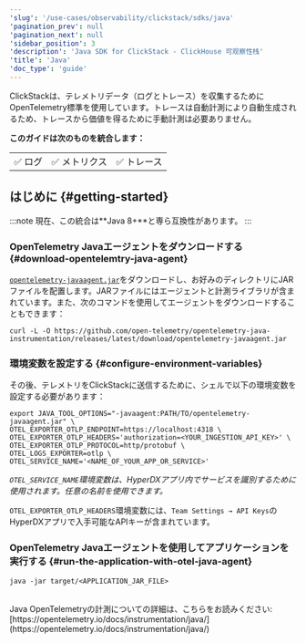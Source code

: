 ```yaml
---
'slug': '/use-cases/observability/clickstack/sdks/java'
'pagination_prev': null
'pagination_next': null
'sidebar_position': 3
'description': 'Java SDK for ClickStack - ClickHouse 可观察性栈'
'title': 'Java'
'doc_type': 'guide'
---
```


ClickStackは、テレメトリデータ（ログとトレース）を収集するためにOpenTelemetry標準を使用しています。トレースは自動計測により自動生成されるため、トレースから価値を得るために手動計測は必要ありません。

**このガイドは次のものを統合します：**

<table>
  <tbody>
    <tr>
      <td className="pe-2">✅ ログ</td>
      <td className="pe-2">✅ メトリクス</td>
      <td className="pe-2">✅ トレース</td>
    </tr>
  </tbody>
</table>

## はじめに {#getting-started}

:::note
現在、この統合は**Java 8+**と専ら互換性があります。
:::

### OpenTelemetry Javaエージェントをダウンロードする {#download-opentelemtry-java-agent}

[`opentelemetry-javaagent.jar`](https://github.com/open-telemetry/opentelemetry-java-instrumentation/releases/latest/download/opentelemetry-javaagent.jar)をダウンロードし、お好みのディレクトリにJARファイルを配置します。JARファイルにはエージェントと計測ライブラリが含まれています。また、次のコマンドを使用してエージェントをダウンロードすることもできます：

```shell
curl -L -O https://github.com/open-telemetry/opentelemetry-java-instrumentation/releases/latest/download/opentelemetry-javaagent.jar
```

### 環境変数を設定する {#configure-environment-variables}

その後、テレメトリをClickStackに送信するために、シェルで以下の環境変数を設定する必要があります：

```shell
export JAVA_TOOL_OPTIONS="-javaagent:PATH/TO/opentelemetry-javaagent.jar" \
OTEL_EXPORTER_OTLP_ENDPOINT=https://localhost:4318 \
OTEL_EXPORTER_OTLP_HEADERS='authorization=<YOUR_INGESTION_API_KEY>' \
OTEL_EXPORTER_OTLP_PROTOCOL=http/protobuf \
OTEL_LOGS_EXPORTER=otlp \
OTEL_SERVICE_NAME='<NAME_OF_YOUR_APP_OR_SERVICE>'
```

_`OTEL_SERVICE_NAME`環境変数は、HyperDXアプリ内でサービスを識別するために使用されます。任意の名前を使用できます。_

`OTEL_EXPORTER_OTLP_HEADERS`環境変数には、`Team Settings → API Keys`のHyperDXアプリで入手可能なAPIキーが含まれています。

### OpenTelemetry Javaエージェントを使用してアプリケーションを実行する {#run-the-application-with-otel-java-agent}

```shell
java -jar target/<APPLICATION_JAR_FILE>
```
<br/>
Java OpenTelemetryの計測についての詳細は、こちらをお読みください: [https://opentelemetry.io/docs/instrumentation/java/](https://opentelemetry.io/docs/instrumentation/java/)
